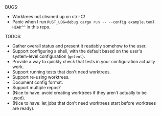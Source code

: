 BUGS:

 - Worktrees not cleaned up on ctrl-C!
 - Panic when I run `RUST_LOG=debug cargo run -- --config example.toml HEAD^^` in this repo.

TODOS:

 - Gather overall status and present it readably somehow to the user.
 - Support configuring a shell, with the default based on the user's
   system-level configuration (`getent`).
 - Provide a way to quickly check that tests in your configuration actually work.
 - Support running tests that don't need worktrees.
 - Support re-using worktrees.
 - Document config format.
 - Support multiple repos?
 - (Nice to have: avoid creating worktrees if they aren't actually to be used).
 - (Nice to have: let jobs that don't need worktrees start before worktrees are ready).